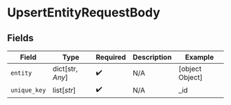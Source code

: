 # UpsertEntityRequestBody


## Fields

| Field              | Type               | Required           | Description        | Example            |
| ------------------ | ------------------ | ------------------ | ------------------ | ------------------ |
| `entity`           | dict[str, *Any*]   | :heavy_check_mark: | N/A                | [object Object]    |
| `unique_key`       | list[*str*]        | :heavy_check_mark: | N/A                | _id                |